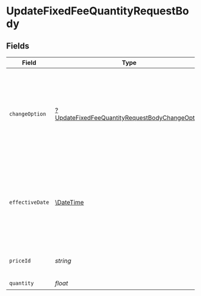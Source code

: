 # UpdateFixedFeeQuantityRequestBody


## Fields

| Field                                                                                                                                                                                                            | Type                                                                                                                                                                                                             | Required                                                                                                                                                                                                         | Description                                                                                                                                                                                                      | Example                                                                                                                                                                                                          |
| ---------------------------------------------------------------------------------------------------------------------------------------------------------------------------------------------------------------- | ---------------------------------------------------------------------------------------------------------------------------------------------------------------------------------------------------------------- | ---------------------------------------------------------------------------------------------------------------------------------------------------------------------------------------------------------------- | ---------------------------------------------------------------------------------------------------------------------------------------------------------------------------------------------------------------- | ---------------------------------------------------------------------------------------------------------------------------------------------------------------------------------------------------------------- |
| `changeOption`                                                                                                                                                                                                   | [?UpdateFixedFeeQuantityRequestBodyChangeOption](../../models/operations/UpdateFixedFeeQuantityRequestBodyChangeOption.md)                                                                                       | :heavy_minus_sign:                                                                                                                                                                                               | Determines when the change takes effect. Note that if `effective_date` is specified, this defautls to `effective_date`. Otherwise, this defaults to `immediate` unless it's explicitly set to `upcoming_invoice. | effective_date                                                                                                                                                                                                   |
| `effectiveDate`                                                                                                                                                                                                  | [\DateTime](https://www.php.net/manual/en/class.datetime.php)                                                                                                                                                    | :heavy_minus_sign:                                                                                                                                                                                               | The date that the quantity change should take effect, localized to the customer's timezone. If this parameter is not passed in, the quantity change is effective immediately.                                    | "2022-12-21"                                                                                                                                                                                                     |
| `priceId`                                                                                                                                                                                                        | *string*                                                                                                                                                                                                         | :heavy_check_mark:                                                                                                                                                                                               | Price for which the quantity should be updated. Must be a fixed fee.                                                                                                                                             |                                                                                                                                                                                                                  |
| `quantity`                                                                                                                                                                                                       | *float*                                                                                                                                                                                                          | :heavy_check_mark:                                                                                                                                                                                               | N/A                                                                                                                                                                                                              |                                                                                                                                                                                                                  |